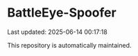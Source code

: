 # BattleEye-Spoofer

Last updated: 2025-06-14 00:17:18

This repository is automatically maintained.
